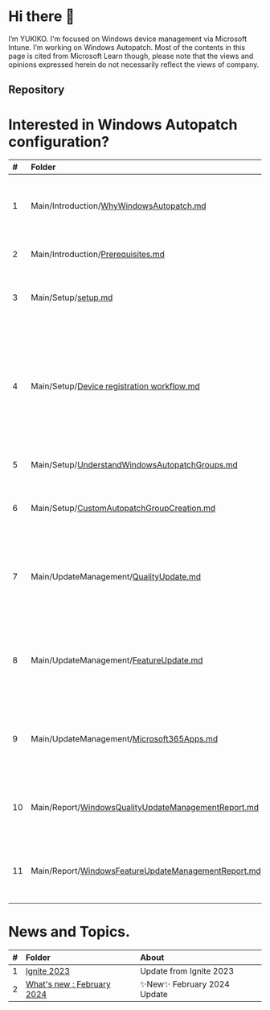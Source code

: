# Hi there 👋
I’m YUKIKO. I'm focused on Windows device management via Microsoft Intune. I’m working on Windows Autopatch.
Most of the contents in this page is cited from Microsoft Learn though, please note that the views and opinions expressed herein do not necessarily reflect the views of company.

## Repository
# Interested in Windows Autopatch configuration?

| # | Folder | About |
|:---|:---|:---|
|1 |Main/Introduction/[WhyWindowsAutopatch.md](https://github.com/yusummat/yusummat/blob/main/Introduction/WhyWindowsAutopatch.md) | Review exisitng tools such as WSUS, CM and WUfB. |
|2 |Main/Introduction/[Prerequisites.md](https://github.com/yusummat/yusummat/blob/main/Introduction/Prerequisites.md) | Prerequisites for Windows Autopatch. |
|3 |Main/Setup/[setup.md](https://github.com/yusummat/yusummat/blob/main/SetUp/Setup.md) | How to enroll target devices into Windows Autopatch.|
|4 |Main/Setup/[Device registration workflow.md](https://github.com/yusummat/yusummat/blob/main/SetUp/Device%20registration%20workflow.md) | Detail workflow about device registration. It will help you when you encounter an error during device registration. |
|5 |Main/Setup/[UnderstandWindowsAutopatchGroups.md](https://github.com/yusummat/yusummat/blob/main/SetUp/UnderstandWindowsAutopatchGroups.md) | What is Autopatch Groups? |
|6 |Main/Setup/[CustomAutopatchGroupCreation.md](https://github.com/yusummat/yusummat/blob/main/SetUp/CustomAutopatchGroupCreation.md) | How to prepare Custom Autopatch Groups? |
|7 |Main/UpdateManagement/[QualityUpdate.md](https://github.com/yusummat/yusummat/blob/main/UpdateManagement/QualityUpdate.md) | Providing information about Windows Quality update with Windows Autopatch |
|8 |Main/UpdateManagement/[FeatureUpdate.md](https://github.com/yusummat/yusummat/blob/main/UpdateManagement/FeatureUpdate.md)| Providing information about Window Feature update with Windows Autopatch |
|9 |Main/UpdateManagement/[Microsoft365Apps.md](https://github.com/yusummat/yusummat/blob/main/UpdateManagement/Microsoft365Apps.md)| Providing information about M365 Apps update with Windows Autopatch |
|10 |Main/Report/[WindowsQualityUpdateManagementReport.md](https://github.com/yusummat/yusummat/blob/main/Report/WindowsQualityUpdateReport.md)| Providing information about Quality Update Report |
|11 |Main/Report/[WindowsFeatureUpdateManagementReport.md](https://github.com/yusummat/yusummat/blob/main/Report/WindowsFeatureUpdateReport.md)| Providing information about Feature Update Report|

# News and Topics.
| # | Folder | About |
|:---|:---|:---|
|1 | [Ignite 2023](https://github.com/yusummat/yusummat/tree/main/Topics/Ignite2023.md)| Update from Ignite 2023 |
|2 | [What's new : February 2024](https://github.com/yusummat/yusummat/tree/main/Topics/Feb2024.md)| ✨New✨ February 2024 Update |

<!---
yusummat/yusummat is a ✨ special ✨ repository because its `README.md` (this file) appears on your GitHub profile.
You can click the Preview link to take a look at your changes.
--->
